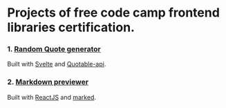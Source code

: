 # Projects of free code camp frontend libraries certification.

### 1. [Random Quote generator](https://codepen.io/harishm72/full/zYKLbGr)

 Built with [Svelte](https://svelte.dev/) and [Quotable-api](https://github.com/lukePeavey/quotable).

### 2. [Markdown previewer](https://codepen.io/harishm72/full/oNzQgrQ)

Built with [ReactJS](https://reactjs.org/) and [marked](https://marked.js.org/).
